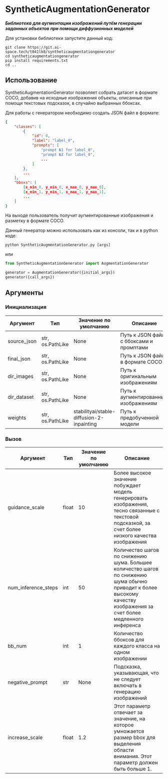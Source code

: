 # SyntheticAugmentationGenerator
**_Библиотека для аугментации изображений путём генерации заданных объектов при помощи диффузионных моделей_**

Для установки библиотеки запустите данный код:
```console
git clone https://git.ai-space.tech/t041lk8/syntheticaugmentationgenerator
cd syntheticaugmentationgenerator
pip install requirements.txt
cd ..
```

## Использование
SyntheticAugmentationGenerator позволяет собрать датасет в формате COCO, добавив на исходные изображения объекты, описанные при помощи текстовых подсказок, в случайно выбранных ббоксах.

Для работы с генератором необходимо создать JSON файл в формате:
```json
{
    "classes": [
        {
            "id": 0,
            "label": "label_0",
            "prompts": [
                "prompt №1 for label_0",
                "prompt №2 for label_0",
                ...
            ]
        },
        ...
    ],
    "bboxs": [
        [x_min_0, y_min_0, x_max_0, y_max_0],
        [x_min_1, y_min_1, x_max_1, y_max_1],
        ...
    ]
}
```
На выходе пользователь получит аугментированные изображения и разметку в формате COCO.

Данный генератор можно использовать как из консоли, так и в python коде:
```console
python SyntheticAugmentationGenerator.py [args]
```
или
```python
from SyntheticAugmentationGenerator import AugmentationGenerator

generator = AugmentationGenerator({initial_args})
generator({call_args})
```

## Аргументы
### Инициализация
|Аргумент|Тип|Значение по умолчанию|Описание|
|-|-|-|-|
|source_json|str, os.PathLike|None|Путь к JSON файлу с ббоксами и промптами|
|final_json|str, os.PathLike|None|Путь к JSON файлу в формате COCO|
|dir_images|str, os.PathLike|None|Путь к оригинальным изображениям|
|dir_dataset|str, os.PathLike|None|Путь к аугментированным изображениям|
|weights|str, os.PathLike|stabilityai/stable-diffusion-2-inpainting|Путь к предобученной модели|

### Вызов
|Аргумент|Тип|Значение по умолчанию|Описание|
|-|-|-|-|
|guidance_scale|float|10|Более высокое значение побуждает модель генерировать изображения, тесно связанные с текстовой подсказкой, за счет более низкого качества изображения|
|num_inference_steps|int|50|Количество шагов по снижению шума. Большее количество шагов по снижению шума обычно приводит к более высокому качеству изображения за счет более медленного инференса|
|bb_num|int|1|Количество ббоксов для каждого класса на одном изображении|
|negative_prompt|str|None|Подсказка, указывающая, что не следует включать в генерацию изображений|
|increase_scale|float|1.2|Этот параметр отвечает за значение, на которое умножается размер bbox для выделения области внимания. Этот параметр должен быть больше 1.|
